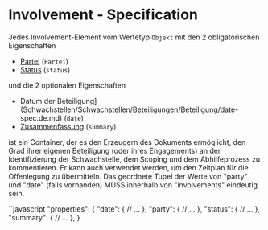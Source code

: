 # Involvement - Specification

Jedes Involvement-Element vom Wertetyp `Objekt` mit den 2 obligatorischen Eigenschaften

* [Partei](Schwachstellen/Vulnerabilität/Involvement/Involvement/Partei-spec.de.md) (`Partei`)
* [Status](Schwachstellen/Vulnerabilität/Involvement/Involvement/status-spec.de.md) (`status`)

und die 2 optionalen Eigenschaften

* Datum der Beteiligung](Schwachstellen/Schwachstellen/Beteiligungen/Beteiligung/date-spec.de.md) (`date`)
* [Zusammenfassung](Schwachstellen/Schwachstellen/Beteiligungen/Beteiligungen/summary-spec.de.md) (`summary`)

ist ein Container, der es den Erzeugern des Dokuments ermöglicht, den Grad ihrer eigenen Beteiligung (oder ihres Engagements) an der Identifizierung der Schwachstelle, dem Scoping und dem Abhilfeprozess zu kommentieren.
Er kann auch verwendet werden, um den Zeitplan für die Offenlegung zu übermitteln. Das geordnete Tupel der Werte von "party" und "date" (falls vorhanden) MUSS innerhalb von "involvements" eindeutig sein.

``javascript
"properties": {
  "date": {
    // ...
  },
  "party": {
    // ...
  },
  "status": {
    // ...
  },
  "summary": {
    // ...
  },
}
```
